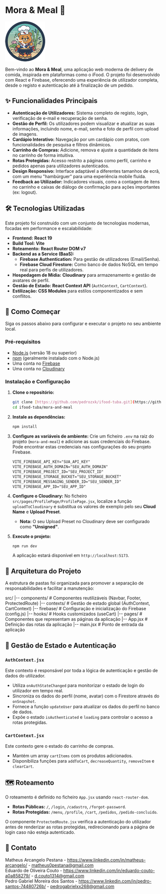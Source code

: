 # Mora & Meal 🍜

![Mora & Meal Logo](https://github.com/PedroZxK/ifood-tuba/blob/main/mora-and-meal/public/logo.png)

Bem-vindo ao **Mora & Meal**, uma aplicação web moderna de delivery de comida, inspirada em plataformas como o iFood. O projeto foi desenvolvido com React e Firebase, oferecendo uma experiência de utilizador completa, desde o registo e autenticação até à finalização de um pedido.

## ✨ Funcionalidades Principais

* **Autenticação de Utilizadores:** Sistema completo de registo, login, verificação de e-mail e recuperação de senha.
* **Gestão de Perfil:** Os utilizadores podem visualizar e atualizar as suas informações, incluindo nome, e-mail, senha e foto de perfil com upload de imagens.
* **Cardápio Interativo:** Navegação por um cardápio com pratos, com funcionalidades de pesquisa e filtros dinâmicos.
* **Carrinho de Compras:** Adicione, remova e ajuste a quantidade de itens no carrinho de forma intuitiva.
* **Rotas Protegidas:** Acesso restrito a páginas como perfil, carrinho e pedidos apenas para utilizadores autenticados.
* **Design Responsivo:** Interface adaptável a diferentes tamanhos de ecrã, com um menu "hambúrguer" para uma experiência mobile fluida.
* **Feedback ao Utilizador:** Indicadores visuais, como a contagem de itens no carrinho e caixas de diálogo de confirmação para ações importantes (ex: logout).

## 🛠️ Tecnologias Utilizadas

Este projeto foi construído com um conjunto de tecnologias modernas, focadas em performance e escalabilidade:

* **Frontend:** **React 19**
* **Build Tool:** **Vite**
* **Roteamento:** **React Router DOM v7**
* **Backend as a Service (BaaS):**
    * **Firebase Authentication:** Para gestão de utilizadores (Email/Senha).
    * **Firebase Cloud Firestore:** Como banco de dados NoSQL em tempo real para perfis de utilizadores.
* **Hospedagem de Mídia:** **Cloudinary** para armazenamento e gestão de avatares de perfil.
* **Gestão de Estado:** **React Context API** (`AuthContext`, `CartContext`).
* **Estilização:** **CSS Modules** para estilos componentizados e sem conflitos.

## 🚀 Como Começar

Siga os passos abaixo para configurar e executar o projeto no seu ambiente local.

### Pré-requisitos

* [Node.js](https://nodejs.org/) (versão 18 ou superior)
* [npm](https://www.npmjs.com/) (geralmente instalado com o Node.js)
* Uma conta no [Firebase](https://firebase.google.com/)
* Uma conta no [Cloudinary](https://cloudinary.com/)

### Instalação e Configuração

1.  **Clone o repositório:**
    ```bash
    git clone [https://github.com/pedrozxk/ifood-tuba.git](https://github.com/pedrozxk/ifood-tuba.git)
    cd ifood-tuba/mora-and-meal
    ```

2.  **Instale as dependências:**
    ```bash
    npm install
    ```

3.  **Configure as variáveis de ambiente:**
    Crie um ficheiro `.env` na raiz do projeto (`mora-and-meal`) e adicione as suas credenciais do Firebase. Pode encontrar estas credenciais nas configurações do seu projeto Firebase.

    ```env
    VITE_FIREBASE_API_KEY="SUA_API_KEY"
    VITE_FIREBASE_AUTH_DOMAIN="SEU_AUTH_DOMAIN"
    VITE_FIREBASE_PROJECT_ID="SEU_PROJECT_ID"
    VITE_FIREBASE_STORAGE_BUCKET="SEU_STORAGE_BUCKET"
    VITE_FIREBASE_MESSAGING_SENDER_ID="SEU_SENDER_ID"
    VITE_FIREBASE_APP_ID="SEU_APP_ID"
    ```

4.  **Configure o Cloudinary:**
    No ficheiro `src/pages/ProfilePage/ProfilePage.jsx`, localize a função `uploadToCloudinary` e substitua os valores de exemplo pelo seu **Cloud Name** e **Upload Preset**.

    * **Nota:** O seu Upload Preset no Cloudinary deve ser configurado como **"Unsigned"**.

5.  **Execute o projeto:**
    ```bash
    npm run dev
    ```
    A aplicação estará disponível em `http://localhost:5173`.

## 📁 Arquitetura do Projeto

A estrutura de pastas foi organizada para promover a separação de responsabilidades e facilitar a manutenção:

src/
|-- components/     # Componentes reutilizáveis (Navbar, Footer, ProtectedRoute)
|-- contexts/       # Gestão de estado global (AuthContext, CartContext)
|-- firebase/       # Configuração e inicialização do Firebase (config.js)
|-- hooks/          # Hooks customizados (useCart)
|-- pages/          # Componentes que representam as páginas da aplicação
|-- App.jsx         # Definição das rotas da aplicação
|-- main.jsx        # Ponto de entrada da aplicação

## 🔐 Gestão de Estado e Autenticação

### `AuthContext.jsx`

Este contexto é responsável por toda a lógica de autenticação e gestão de dados do utilizador.

* Utiliza `onAuthStateChanged` para monitorizar o estado de login do utilizador em tempo real.
* Sincroniza os dados do perfil (nome, avatar) com o Firestore através do `onSnapshot`.
* Fornece a função `updateUser` para atualizar os dados do perfil no banco de dados.
* Expõe o estado `isAuthenticated` e `loading` para controlar o acesso a rotas protegidas.

### `CartContext.jsx`

Este contexto gere o estado do carrinho de compras.

* Mantém um array `cartItems` com os produtos adicionados.
* Disponibiliza funções para `addToCart`, `decreaseQuantity`, `removeItem` e `clearCart`.

## 🗺️ Roteamento

O roteamento é definido no ficheiro `App.jsx` usando `react-router-dom`.

* **Rotas Públicas:** `/`, `/login`, `/cadastro`, `/forgot-password`.
* **Rotas Protegidas:** `/menu`, `/profile`, `/cart`, `/pedidos`, `/pedido-concluido`.

O componente `ProtectedRoute.jsx` verifica a autenticação do utilizador antes de renderizar as rotas protegidas, redirecionando para a página de login caso não esteja autenticado.

## 📧 Contato
Matheus Arcangelo Pestana - https://www.linkedin.com/in/matheus-arcangelo/ - matheus0pestana@gmail.com  
Eduardo de Oliveira Couto - https://www.linkedin.com/in/eduardo-couto-a0a858279/ - d.couto1314@gmail.com  
Pedro Gabriel Moreira dos Santos - https://www.linkedin.com/in/pedro-santos-74480726b/ - pedrogabrielxx268@gmail.com
